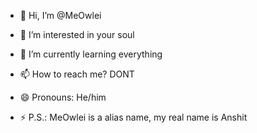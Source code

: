 - 👋 Hi, I’m @MeOwlei
- 👀 I’m interested in your soul
- 🌱 I’m currently learning everything

- 📫 How to reach me? DONT
- 😄 Pronouns: He/him
- ⚡ P.S.: MeOwlei is a alias name, my real name is Anshit

<!---
MeOwlei/MeOwlei is a ✨ special ✨ repository because its `README.md` (this file) appears on your GitHub profile.
You can click the Preview link to take a look at your changes.
--->
